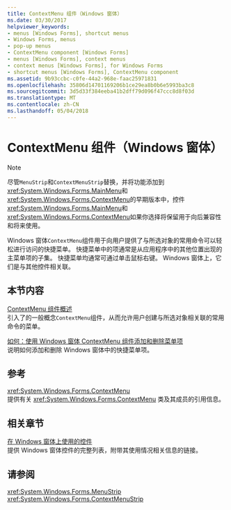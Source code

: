 ```yaml
---
title: ContextMenu 组件（Windows 窗体）
ms.date: 03/30/2017
helpviewer_keywords:
- menus [Windows Forms], shortcut menus
- Windows Forms, menus
- pop-up menus
- ContextMenu component [Windows Forms]
- menus [Windows Forms], context menus
- context menus [Windows Forms], for Windows Forms
- shortcut menus [Windows Forms], ContextMenu component
ms.assetid: 9b93ccbc-c0fe-44a2-968e-faac25971831
ms.openlocfilehash: 35806d14701169206b1ce29ea8b0b6e5993ba3c8
ms.sourcegitcommit: 3d5d33f384eeba41b2dff79d096f47ccc8d8f03d
ms.translationtype: MT
ms.contentlocale: zh-CN
ms.lasthandoff: 05/04/2018
---
```

# <a name="contextmenu-component-windows-forms"></a>ContextMenu 组件（Windows 窗体）
> [!NOTE]
>  尽管`MenuStrip`和`ContextMenuStrip`替换，并将功能添加到<xref:System.Windows.Forms.MainMenu>和<xref:System.Windows.Forms.ContextMenu>的早期版本中，控件<xref:System.Windows.Forms.MainMenu>和<xref:System.Windows.Forms.ContextMenu>如果你选择将保留用于向后兼容性和将来使用。  
  
 Windows 窗体`ContextMenu`组件用于向用户提供了与所选对象的常用命令可以轻松进行访问的快捷菜单。 快捷菜单中的项通常是从应用程序中的其他位置出现的主菜单项的子集。 快捷菜单均通常可通过单击鼠标右键。 Windows 窗体上，它们是与其他控件相关联。  
  
## <a name="in-this-section"></a>本节内容  
 [ContextMenu 组件概述](../../../../docs/framework/winforms/controls/contextmenu-component-overview-windows-forms.md)  
 引入了的一般概念`ContextMenu`组件，从而允许用户创建与所选对象相关联的常用命令的菜单。  
  
 [如何：使用 Windows 窗体 ContextMenu 组件添加和删除菜单项](../../../../docs/framework/winforms/controls/add-and-remove-menu-items-with-wf-contextmenu-component.md)  
 说明如何添加和删除 Windows 窗体中的快捷菜单项。  
  
## <a name="reference"></a>参考  
 <xref:System.Windows.Forms.ContextMenu>  
 提供有关 <xref:System.Windows.Forms.ContextMenu> 类及其成员的引用信息。  
  
## <a name="related-sections"></a>相关章节  
 [在 Windows 窗体上使用的控件](../../../../docs/framework/winforms/controls/controls-to-use-on-windows-forms.md)  
 提供 Windows 窗体控件的完整列表，附带其使用情况相关信息的链接。  
  
## <a name="see-also"></a>请参阅  
 <xref:System.Windows.Forms.MenuStrip>  
 <xref:System.Windows.Forms.ContextMenuStrip>
